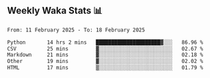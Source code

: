 ## Weekly Waka Stats 📊
<!--START_SECTION:waka-->

```txt
From: 11 February 2025 - To: 18 February 2025

Python       14 hrs 2 mins   █████████████████████▓░░░   86.96 %
CSV          25 mins         ▓░░░░░░░░░░░░░░░░░░░░░░░░   02.67 %
Markdown     21 mins         ▓░░░░░░░░░░░░░░░░░░░░░░░░   02.18 %
Other        19 mins         ▓░░░░░░░░░░░░░░░░░░░░░░░░   02.02 %
HTML         17 mins         ▒░░░░░░░░░░░░░░░░░░░░░░░░   01.79 %
```

<!--END_SECTION:waka-->

<!--

Here are some ideas to get you started:

- 🔭 I’m currently working on (way to add branches committed on)
- 🌱 I’m currently learning Web Frameworks and Machine Learning! (Lisp, JS (react & angular), Python, and __)
- 💬 Ask me about ...
- 📫 How to reach me: 
- 😄 Pronouns: He/Him/His
- ⚡ Fun fact: ...

that-recsys-lab
-->
